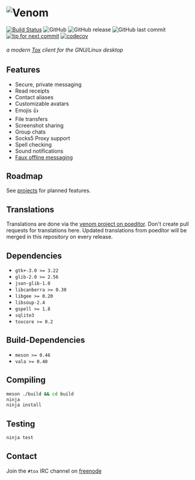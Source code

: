 ![Venom](.github/banner/venom.svg)
=====

[![Build Status](https://travis-ci.org/naxuroqa/Venom.png?branch=develop)](https://travis-ci.org/naxuroqa/Venom)
![GitHub](https://img.shields.io/github/license/naxuroqa/venom.svg)
![GitHub release](https://img.shields.io/github/release/naxuroqa/venom.svg)
![GitHub last commit](https://img.shields.io/github/last-commit/naxuroqa/venom.svg)
[![tip for next commit](http://tip4commit.com/projects/634.svg)](http://tip4commit.com/projects/634)
[![codecov](https://codecov.io/gh/naxuroqa/Venom/branch/develop/graph/badge.svg)](https://codecov.io/gh/naxuroqa/Venom)


###### a modern [Tox](https://github.com/TokTok/c-toxcore) client for the GNU/Linux desktop

Features
--------

* Secure, private messaging
* Read receipts
* Contact aliases
* Customizable avatars
* Emojis 👍
* File transfers
* Screenshot sharing
* Group chats
* Socks5 Proxy support
* Spell checking
* Sound notifications
* [Faux offline messaging](https://wiki.tox.chat/users/offline_messaging)

Roadmap
-------

See [projects](https://github.com/naxuroqa/Venom/projects) for planned features.

Translations
------------

Translations are done via the [venom project on poeditor](https://poeditor.com/join/project/5weMhrvGjN).
Don't create pull requests for translations here. Updated translations from poeditor will be merged in this repository on every release.

Dependencies
------------

* `gtk+-3.0 >= 3.22`
* `glib-2.0 >= 2.56`
* `json-glib-1.0`
* `libcanberra >= 0.30`
* `libgee >= 0.20`
* `libsoup-2.4`
* `gspell >= 1.8`
* `sqlite3`
* `toxcore >= 0.2`

Build-Dependencies
------------------
* `meson >= 0.46`
* `vala >= 0.40`

Compiling
---------
```bash
meson ./build && cd build
ninja
ninja install
```

Testing
-------
```bash
ninja test
```

Contact
-------

Join the `#tox` IRC channel on [freenode](https://freenode.net/)
